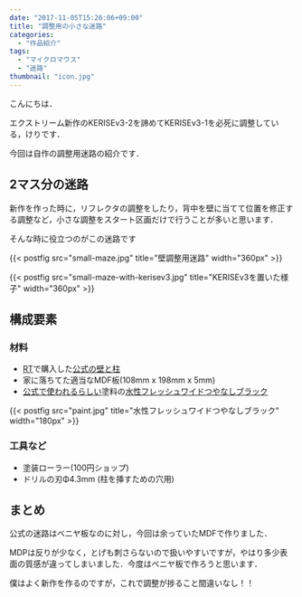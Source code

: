 ```yaml
---
date: "2017-11-05T15:26:06+09:00"
title: "調整用の小さな迷路"
categories:
  - "作品紹介"
tags:
  - "マイクロマウス"
  - "迷路"
thumbnail: "icon.jpg"
---
```


こんにちは．

エクストリーム新作のKERISEv3-2を諦めてKERISEv3-1を必死に調整している，けりです．

今回は自作の調整用迷路の紹介です．

<!--more-->

## 2マス分の迷路

新作を作った時に，リフレクタの調整をしたり，背中を壁に当てて位置を修正する調整など，小さな調整をスタート区画だけで行うことが多いと思います．

そんな時に役立つのがこの迷路です

{{< postfig src="small-maze.jpg" title="壁調整用迷路" width="360px" >}}

{{< postfig src="small-maze-with-kerisev3.jpg" title="KERISEv3を置いた様子" width="360px" >}}

## 構成要素

### 材料

  * [RT](https://www.rt-shop.jp/)で購入した[公式の壁と柱](https://www.rt-shop.jp/index.php?main_page=product_info&cPath=1002_1024_1030&products_id=65://www.rt-shop.jp/index.php?main_page=product_info&cPath=1002_1024_1030&products_id=653)
  * 家に落ちてた適当なMDF板(108mm x 198mm x 5mm)
  * [公式で使われるらしい](http://www.ntf.or.jp/mouse/micromouse2016/)塗料の[水性フレッシュワイドつやなしブラック](http://www.nippehome.co.jp/prd/wt_001.html)

{{< postfig src="paint.jpg" title="水性フレッシュワイドつやなしブラック" width="180px" >}}

### 工具など

  * 塗装ローラー(100円ショップ)
  * ドリルの刃Φ4.3mm (柱を挿すための穴用)

## まとめ

公式の迷路はベニヤ板なのに対し，今回は余っていたMDFで作りました．

MDPは反りが少なく，とげも刺さらないので扱いやすいですが，やはり多少表面の質感が違ってしまいました．今度はベニヤ板で作ろうと思います．

僕はよく新作を作るのですが，これで調整が捗ること間違いなし！！

